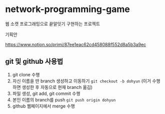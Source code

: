 # network-programming-game
웹 소캣 프로그래밍으로 끝말잇기 구현하는 프로젝트


기획안

https://www.notion.so/primi/87ee1eac62cd458088f552d8a5b3a9ec

## git 및 github 사용법

1. git clone 수행
2. 자신 이름을 딴 branch 생성하고 이동하기 `git checkout -b dohyun` (이거 수행하면 생성한 후 자동으로 현재 branch 옮김)
3. 파일 생성, git add, git commit 수행
4. 본인 이름의 branch를 push `git push origin dohyun`
5. github 웹페이지에서 merge 수행
